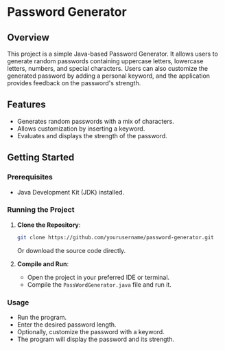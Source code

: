 # Password Generator

## Overview

This project is a simple Java-based Password Generator. It allows users to generate random passwords containing uppercase letters, lowercase letters, numbers, and special characters. Users can also customize the generated password by adding a personal keyword, and the application provides feedback on the password's strength.

## Features

- Generates random passwords with a mix of characters.
- Allows customization by inserting a keyword.
- Evaluates and displays the strength of the password.

## Getting Started

### Prerequisites

- Java Development Kit (JDK) installed.

### Running the Project

1. **Clone the Repository**:
   ```bash
   git clone https://github.com/yourusername/password-generator.git
   ```
   Or download the source code directly.

2. **Compile and Run**:
   - Open the project in your preferred IDE or terminal.
   - Compile the `PassWordGenerator.java` file and run it.

### Usage

- Run the program.
- Enter the desired password length.
- Optionally, customize the password with a keyword.
- The program will display the password and its strength.

